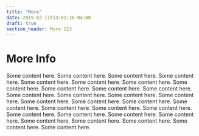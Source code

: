 ```yaml
---
title: "More"
date: 2019-03-17T13:02:30-04:00
draft: true
section_header: More 123
---
```



# More Info
Some content here. Some content here. Some content here. Some content here. Some content here. Some content here. Some content here. Some content here. Some content here. Some content here. Some content here. Some content here. Some content here. Some content here. Some content here. Some content here. Some content here. Some content here. Some content here. Some content here. Some content here. Some content here. Some content here. Some content here. Some content here. Some content here. Some content here. Some content here. Some content here. Some content here. Some content here. 
